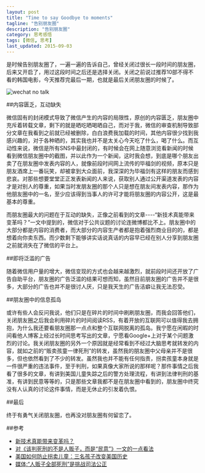 ```yaml
---
layout: post
title: "Time to say Goodbye to moments"
tagline: "告别朋友圈"
description: "告别朋友圈"
category: 思考感悟
tags: [微信, 思考]
last_updated: 2015-09-03
---
```


是时候告别朋友圈了，一遍一遍的告诉自己，曾经关闭过很长一段时间的朋友圈，后来又开启了，用过这段时间之后还是选择关闭。关闭之前说过推荐10部不得不看的韩国电影，今天推荐完最后一期，也就是最后关闭朋友圈的时候了。

![wechat no talk](https://lh3.googleusercontent.com/-wgpLjd65rGU/Veg4uBvZk2I/AAAAAAAA1qg/5kHIUMyKmUc/s0-Ic42/wechat_no_talk.jpg)

##内容匮乏，互动缺失

微信固有的封闭模式导致了微信产生的内容的局限性，原创的内容匮乏，朋友圈中充斥着转载文章，剩下的就是晒吃晒喝晒自己，而对于我，微信的审查机制导致部分文章在我看到之前就已经被删除，白白浪费我加载的时间，其他内容很少找到我感兴趣的，对于各种晒的，其实我也并不是太关心今天吃了什么，喝了什么。而互动性来说，微信是所有SNS中最封闭的，有时候会在网上随意浏览看新闻的时候看到微信朋友圈中的截图，并以此作为一个新闻，这时我会想，到底是哪个朋友出卖了在朋友圈中发表内容的人，就像前段时间网上流传的毕福剑的视频，原本只是朋友酒席上一番玩笑，却被拿到大众面前，我深深的为毕福剑有这样的朋友而感到悲哀。对那些想要堂堂正正发表新闻的人来说，获取别人通过公开渠道发表的内容才是对别人的尊重，如果当时发朋友圈的那个人只是想在朋友间发表内容，那作为他朋友圈中的一名，至少应该得到当事人的许可才能将朋友圈的内容公开，这是最基本的尊重。

而朋友圈最大的问题在于互动的缺失，正像之前看到的文章----“新技术真能带来变革吗？”一文中提到的，微信对于公共议题的讨论连微博都比不上。朋友圈中的大部分都是内容的消费者，而大部分的内容生产者都是抱着强烈商业目的的，都是想着向你卖东西。而少数剩下能够讲实话说真话的内容早已经在别人分享到朋友圈之前就消失在了微信的平台上。

##即将泛滥的广告

随着微信用户量的增大，微信变现的方式也会越来越激烈，就前段时间还开放了广告自助平台，朋友圈的广告泛滥的结果可想而知，虽然目前朋友圈的广告并不是很多，大部分的广告也并不是很讨人厌，只是我天生的广告洁癖让我无法忍受。

##朋友圈中的信息孤岛

或许有些人会反问我说，他们只是在碎片的时间中刷刷朋友圈，而我会回答他们，关闭朋友圈之后我会利用碎片的时间阅读RSS，有着开放的互联网可以值得我去拥抱，为什么我还要看朋友圈那一点点和整个互联网脱离的孤岛。我宁愿在闲暇的时间看他人博客上经过长时间思考写出的文章，宁愿看Google+上对于某个问题激烈的讨论。我关闭朋友圈的另外一个原因就是经常看到不经过大脑思考就转发的内容，就如之前的“贩卖孩童一律死刑”的转发，虽然我的朋友圈中父母亲并不是很多，但也依然看到了不少的转发。虽然我也并不能有任何指责，拐卖孩童本身就是一件很严重的违法事件，至于判刑，如果真像大家所说的那样呢？那件事情之后我看了很多的文章，有讲到美国儿童失踪之后的警方处理流程，有讲到法律判刑的基准，有讲到民意等等的，只是那些文章我都不是在朋友圈中看到的，朋友圈中终究没有人认真的讨论这件事情，而是无休止的引发着仇恨。

##最后

终于有勇气关闭朋友圈，也再没对朋友圈有何留恋了。

##参考

- [新技术真能带来变革吗？](http://www.jiemian.com/article/362487.html)
- [对《该判死刑的不是人贩子，而是“民意”》一文的一点看法](http://wwww.huxiu.com/article/118120/1.html?f=wangzhan)
- [美国如何防止拐卖儿童：三名孩子改变美国历史](http://news.163.com/15/0618/10/ASCSF1OA00014AEE.html)
- [媒体:“人贩子全部死刑”是挑战司法公正](http://news.163.com/15/0618/01/ASBV00DM00014Q4P.html)
